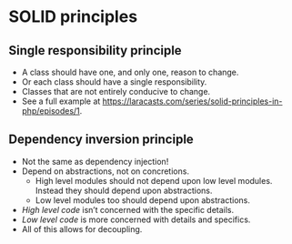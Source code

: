 # SOLID principles

## Single responsibility principle
* A class should have one, and only one, reason to change.
* Or each class should have a single responsibility.
* Classes that are not entirely conducive to change.
* See a full example at https://laracasts.com/series/solid-principles-in-php/episodes/1.

## Dependency inversion principle

* Not the same as dependency injection!
* Depend on abstractions, not on concretions.
    * High level modules should not depend upon low level modules. Instead they should depend upon abstractions.
    * Low level modules too should depend upon abstractions.
* *High level code* isn’t concerned with the specific details.
* *Low level code* is more concerned with details and specifics.
* All of this allows for decoupling.
